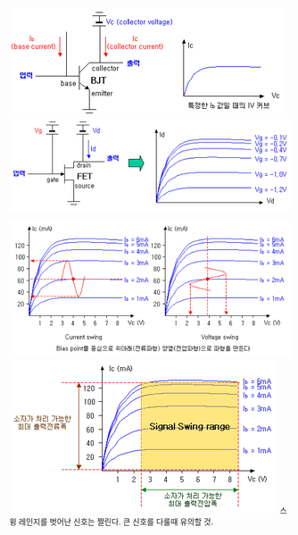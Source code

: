 
![](./img/IVcurve_BJT.jpg)
![](./img/IVcurve_FET.jpg)

![](./img/TrBias.png)
![](./img/TrSwing.jpg)
스윙 레인지를 벗어난 신호는 짤린다. 큰 신호를 다룰때 유의할 것.